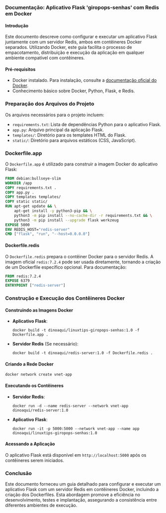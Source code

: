 ### Documentação: Aplicativo Flask 'giropops-senhas' com Redis em Docker

#### Introdução

Este documento descreve como configurar e executar um aplicativo Flask juntamente com um servidor Redis, ambos em contêineres Docker separados. Utilizando Docker, este guia facilita o processo de empacotamento, distribuição e execução da aplicação em qualquer ambiente compatível com contêineres.

#### Pré-requisitos

- Docker instalado. Para instalação, consulte a [documentação oficial do Docker](https://docs.docker.com/get-docker/).
- Conhecimento básico sobre Docker, Python, Flask, e Redis.

### Preparação dos Arquivos do Projeto

Os arquivos necessários para o projeto incluem:

- `requirements.txt`: Lista de dependências Python para o aplicativo Flask.
- `app.py`: Arquivo principal da aplicação Flask.
- `templates/`: Diretório para os templates HTML do Flask.
- `static/`: Diretório para arquivos estáticos (CSS, JavaScript).

### Dockerfile.app

O `Dockerfile.app` é utilizado para construir a imagem Docker do aplicativo Flask:

```Dockerfile
FROM debian:bullseye-slim
WORKDIR /app
COPY requirements.txt .
COPY app.py .
COPY templates templates/
COPY static static/
RUN apt-get update && \
    apt-get install -y python3-pip && \
    python3 -m pip install --no-cache-dir -r requirements.txt && \
    python3 -m pip install --upgrade flask werkzeug
EXPOSE 5000
ENV REDIS_HOST="redis-server"
CMD ["flask", "run", "--host=0.0.0.0"]
```

#### Dockerfile.redis

O `Dockerfile.redis` prepara o contêiner Docker para o servidor Redis. A imagem oficial `redis:7.2.4` pode ser usada diretamente, tornando a criação de um Dockerfile específico opcional. Para documentação:

```Dockerfile
FROM redis:7.2.4
EXPOSE 6379
ENTRYPOINT ["redis-server"]
```

### Construção e Execução dos Contêineres Docker

#### Construindo as Imagens Docker

- **Aplicativo Flask**:

  ```shell
  docker build -t dinoaqui/linuxtips-giropops-senhas:1.0 -f Dockerfile.app .
  ```

- **Servidor Redis** (Se necessário):

  ```shell
  docker build -t dinoaqui/redis-server:1.0 -f Dockerfile.redis .
  ```

#### Criando a Rede Docker

```shell
docker network create vnet-app
```

#### Executando os Contêineres

- **Servidor Redis**:

  ```shell
  docker run -d --name redis-server --network vnet-app dinoaqui/redis-server:1.0
  ```

- **Aplicativo Flask**:

  ```shell
  docker run -it -p 5000:5000 --network vnet-app --name app dinoaqui/linuxtips-giropops-senhas:1.0
  ```

#### Acessando a Aplicação

O aplicativo Flask está disponível em `http://localhost:5000` após os contêineres serem iniciados.

### Conclusão

Este documento forneceu um guia detalhado para configurar e executar um aplicativo Flask com um servidor Redis em contêineres Docker, incluindo a criação dos Dockerfiles. Esta abordagem promove a eficiência no desenvolvimento, testes e implantação, assegurando a consistência entre diferentes ambientes de execução.
